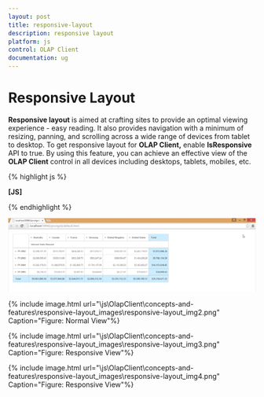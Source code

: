 ```yaml
---
layout: post
title: responsive-layout
description: responsive layout
platform: js
control: OLAP Client
documentation: ug
---
```


# Responsive Layout

**Responsive layout** is aimed at crafting sites to provide an optimal viewing experience - easy reading. It also provides navigation with a minimum of resizing, panning, and scrolling across a wide range of devices from tablet to desktop. To get responsive layout for **OLAP Client,** enable **IsResponsive** API to true. By using this feature, you can achieve an effective view of the **OLAP Client** control in all devices including desktops, tablets, mobiles, etc. 

{% highlight js %}

**[JS]**
<script type="text/javascript">
$(function () {
       $("#OlapClient1").ejOlapClient({ url: "../wcf/OlapClientService.svc", **isResponsive: true,** chartLoad: "setChartProperties" });
});
function setChartProperties(args) {
       this.model.load = "loadTheme";
};
</script>


{% endhighlight %}

![](responsive-layout_images\responsive-layout_img1.png)

{% include image.html url="\js\OlapClient\concepts-and-features\responsive-layout_images\responsive-layout_img2.png" Caption="Figure: Normal View"%}

{% include image.html url="\js\OlapClient\concepts-and-features\responsive-layout_images\responsive-layout_img3.png" Caption="Figure: Responsive View"%}



{% include image.html url="\js\OlapClient\concepts-and-features\responsive-layout_images\responsive-layout_img4.png" Caption="Figure: Responsive View"%}



